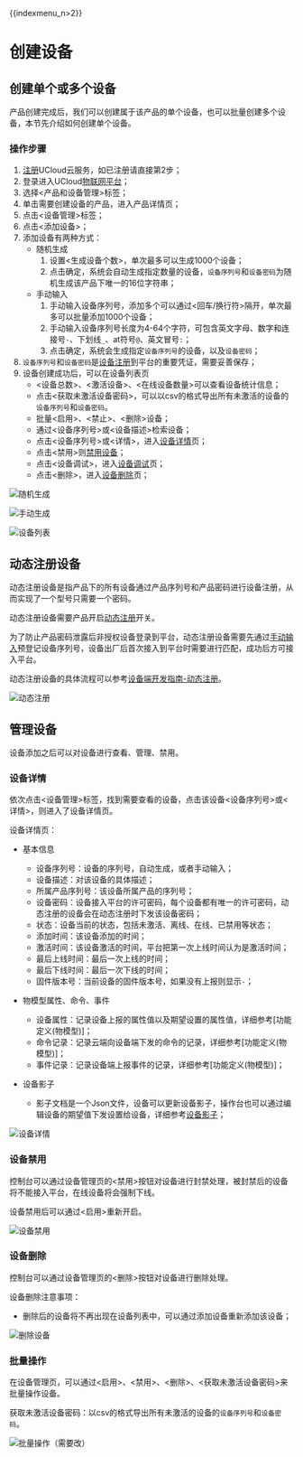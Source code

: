 {{indexmenu_n>2}}

# 创建设备

## 创建单个或多个设备
产品创建完成后，我们可以创建属于该产品的单个设备，也可以批量创建多个设备，本节先介绍如何创建单个设备。

### 操作步骤
1. [注册](https://passport.ucloud.cn/#register)UCloud云服务，如已注册请直接第2步；
2. 登录进入UCloud[物联网平台](https://console.ucloud.cn/iot)；
3. 选择<产品和设备管理>标签；
4. 单击需要创建设备的产品，进入产品详情页；
5. 点击<设备管理>标签；
6. 点击<添加设备>；
7. 添加设备有两种方式：
   - 随机生成
     1. 设置<生成设备个数>，单次最多可以生成1000个设备；
     2. 点击确定，系统会自动生成指定数量的设备，`设备序列号`和`设备密码`为随机生成该产品下唯一的16位字符串；
   - 手动输入
     1. 手动输入设备序列号，添加多个可以通过<回车/换行符>隔开，单次最多可以批量添加1000个设备；
	 2. 手动输入设备序列号长度为4-64个字符，可包含英文字母、数字和连接号`-`、下划线`_`、at符号`@`、英文冒号`:`；
     3. 点击确定，系统会生成指定`设备序列号`的设备，以及`设备密码`；
8. `设备序列号`和`设备密码`是[设备注册]()到平台的重要凭证，需要妥善保存；
9. 设备创建成功后，可以在设备列表页
   - <设备总数>、<激活设备>、<在线设备数量>可以查看设备统计信息；
   - 点击<获取未激活设备密码>，可以以csv的格式导出所有未激活的设备的`设备序列号`和`设备密码`。
   - 批量<启用>、<禁止>、<删除>设备；
   - 通过<设备序列号>或<设备描述>检索设备；
   - 点击<设备序列号>或<详情>，进入[设备详情]()页；
   - 点击<禁用>则[禁用设备]()；
   - 点击<设备调试>，进入[设备调试]()页；
   - 点击<删除>，进入[设备删除]()页；

![随机生成](../../images/随机生成.png)

![手动生成](../../images/手动生成.png)

![设备列表](../../images/设备列表.png)

## 动态注册设备
动态注册设备是指产品下的所有设备通过产品序列号和产品密码进行设备注册，从而实现了一个型号只需要一个密码。

动态注册设备需要产品开启[动态注册]()开关。

为了防止产品密码泄露后非授权设备登录到平台，动态注册设备需要先通过[手动输入]()预登记设备序列号，设备出厂后首次接入到平台时需要进行匹配，成功后方可接入平台。

动态注册设备的具体流程可以参考[设备端开发指南-动态注册]()。

![动态注册](../../images/动态注册.png)





## 管理设备
设备添加之后可以对设备进行查看、管理、禁用。

### 设备详情
依次点击<设备管理>标签，找到需要查看的设备，点击该设备<设备序列号>或<详情>，则进入了设备详情页。

设备详情页：
- 基本信息
   - 设备序列号：设备的序列号，自动生成，或者手动输入；
   - 设备描述：对该设备的具体描述；
   - 所属产品序列号：该设备所属产品的序列号；
   - 设备密码：设备接入平台的许可密码，每个设备都有唯一的许可密码，动态注册的设备会在动态注册时下发该设备密码；
   - 状态：设备当前的状态，包括未激活、离线、在线、已禁用等状态；
   - 添加时间：该设备添加的时间；
   - 激活时间：该设备激活的时间，平台把第一次上线时间认为是激活时间；
   - 最后上线时间：最后一次上线的时间；
   - 最后下线时间：最后一次下线的时间；
   - 固件版本号：当前设备的固件版本号，如果没有上报则显示`-`；

- 物模型属性、命令、事件
   - 设备属性：记录设备上报的属性值以及期望设置的属性值，详细参考[功能定义(物模型)]；
   - 命令记录：记录云端向设备端下发的命令的记录，详细参考[功能定义(物模型)]；
   - 事件记录：记录设备端上报事件的记录，详细参考[功能定义(物模型)]；
   
- 设备影子
   - 影子文档是一个Json文件，设备可以更新设备影子，操作台也可以通过编辑设备的期望值下发设置给设备，详细参考[设备影子]()；

![设备详情](../../images/设备详情.png)


### 设备禁用
控制台可以通过设备管理页的<禁用>按钮对设备进行封禁处理，被封禁后的设备将不能接入平台，在线设备将会强制下线。

设备禁用后可以通过<启用>重新开启。

![设备禁用](../../images/设备禁用.png)


### 设备删除
控制台可以通过设备管理页的<删除>按钮对设备进行删除处理。

设备删除注意事项：
- 删除后的设备将不再出现在设备列表中，可以通过添加设备重新添加该设备；

![删除设备](../../images/删除设备.png)

### 批量操作
在设备管理页，可以通过<启用>、<禁用>、<删除>、<获取未激活设备密码>来批量操作设备。

获取未激活设备密码：以csv的格式导出所有未激活的设备的`设备序列号`和`设备密码`。

![批量操作（需要改）](../../images/批量操作（需要改）.png)
